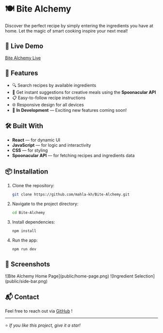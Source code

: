 # 🍽️ Bite Alchemy

Discover the perfect recipe by simply entering the ingredients you have at home. Let the magic of smart cooking inspire your next meal!

## 🚀 Live Demo

[Bite Alchemy Live](https://bite-alchemy.vercel.app/)

## 🌟 Features

- 🔍 Search recipes by available ingredients
- 🥗 Get instant suggestions for creative meals using the **Spoonacular API**
- 📋 Easy-to-follow recipe instructions
- 🌐 Responsive design for all devices
- 🚧 **In Development** — Exciting new features coming soon!

## 🛠️ Built With

- **React** — for dynamic UI
- **JavaScript** — for logic and interactivity
- **CSS** — for styling
- **Spoonacular API** — for fetching recipes and ingredients data

## 📦 Installation

1. Clone the repository:
   ```bash
   git clone https://github.com/mahla-kh/Bite-Alchemy.git
   ```
2. Navigate to the project directory:
   ```bash
   cd Bite-Alchemy
   ```
3. Install dependencies:
   ```bash
   npm install
   ```
4. Run the app:
   ```bash
   npm run dev
   ```

## 📸 Screenshots

![Bite Alchemy Home Page]\(public/home-page.png)
![Ingredient Selection]\(public/side-bar.png)


## 📬 Contact

Feel free to reach out via [GitHub](https://github.com/mahla-kh) !

---

⭐️ *If you like this project, give it a star!*

